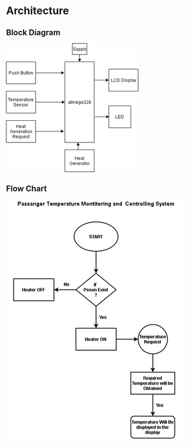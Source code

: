 # Architecture
## Block Diagram
![](https://github.com/sanjaynetagal/tusk/blob/main/Block_diagram.png)
## Flow Chart
![](https://github.com/sanjaynetagal/tusk/blob/main/embedded.png)
